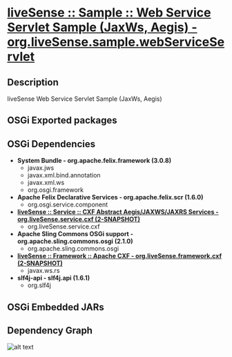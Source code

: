 # [liveSense :: Sample :: Web Service Servlet Sample (JaxWs, Aegis) - org.liveSense.sample.webServiceServlet](http://github.com/liveSense/org.liveSense.sample.webServiceServlet)

## Description
liveSense Web Service Servlet Sample (JaxWs, Aegis)

## OSGi Exported packages

## OSGi Dependencies
* __System Bundle - org.apache.felix.framework (3.0.8)__
	* javax.jws
	* javax.xml.bind.annotation
	* javax.xml.ws
	* org.osgi.framework
* __Apache Felix Declarative Services - org.apache.felix.scr (1.6.0)__
	* org.osgi.service.component
* __[liveSense :: Service :: CXF Abstract Aegis/JAXWS/JAXRS Services - org.liveSense.service.cxf (2-SNAPSHOT)](http://github.com/liveSense/org.liveSense.service.cxf)__
	* org.liveSense.service.cxf
* __Apache Sling Commons OSGi support - org.apache.sling.commons.osgi (2.1.0)__
	* org.apache.sling.commons.osgi
* __[liveSense :: Framework :: Apache CXF - org.liveSense.framework.cxf (2-SNAPSHOT)](http://github.com/liveSense/org.liveSense.framework.cxf)__
	* javax.ws.rs
* __slf4j-api - slf4j.api (1.6.1)__
	* org.slf4j

## OSGi Embedded JARs

## Dependency Graph
![alt text](http://raw.github.com.everydayimmirror.in/liveSense/org.liveSense.sample.webServiceServlet/master/osgidependencies.svg "")